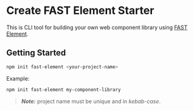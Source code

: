 # Create FAST Element Starter

This is CLI tool for building your own web component library using [FAST Element](https://www.fast.design/docs/fast-element/getting-started).

## Getting Started

```bash
npm init fast-element <your-project-name>
```

Example:

```bash
npm init fast-element my-component-library
```

> ***Note:*** project name must be unique and in _kebab-case_.

